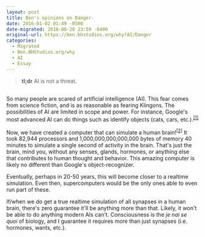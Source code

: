 ```yaml
---
layout: post
title: Ben's opinions on Danger.
date: 2016-01-02 01:49 -0500
date-migrated: 2018-08-28 23:59 -0400
original-url: https://ben.bhstudios.org/why?AI/Danger
categories:
  - Migrated
  - Ben.BHStudios.org/why
  - AI
  - Essay
---
```



<blockquote class="hero"><strong>tl;dr</strong> AI is not a threat.</blockquote>


<section id="">
	<h2></h2>
	<p>So many people are scared of artificial intelligence (AI). This fear comes from science fiction, and is as
		reasonable as fearing Klingons. The possibilities of AI are limited in scope and power. For instance, Google's
		most advanced AI can do things such as identify objects (cats, cars, etc.).<sup><a href="http://googleblog.blogspot.com/2012/06/using-large-scale-brain-simulations-for.html﻿" target="_blank">[1]</a></sup></p>
	<p>Now, we have created a computer that can simulate a human brain!<sup><a href="http://www.extremetech.com/extreme/163051-x" target="_blank">[2]</a></sup>
		It took 82,944 processors and 1,000,000,000,000,000 bytes of memory 40 minutes to simulate a single second of
		activity in the brain. That's just the brain, mind you, without any senses, glands, hormones, or anything else
		that contributes to human thought and behavior. This amazing computer is likely no different than Google's
		object-recognizer.</p>
	<p>Eventually, perhaps in 20-50 years, this will become closer to a realtime simulation. Even then, supercomputers
		would be the only ones able to even run part of these.</p>
	<p>If/when we do get a true realtime simulation of all synapses in a human brain, there's zero guarantee it'll be
		anything more than that. Likely, it won't be able to do anything modern AIs can't. Consciousness is the
		<i>je nai se quoi</i> of biology, and I guarantee it requires more than just synapses (i.e. hormones,
		<span role=a href="./?Society/Wants">wants</span>, etc.).</p>
</section>
